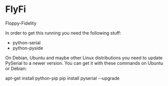 FlyFi
=====

Floppy-Fidelity

In order to get this running you need the following stuff:

* python-serial
* python-pyside


On Debian, Ubuntu and maybe other Linux distributions you need to update PySerial to a newer version.
You can get it with these commands on Ubuntu or Debian:

apt-get install python-pip
pip install pyserial --upgrade
